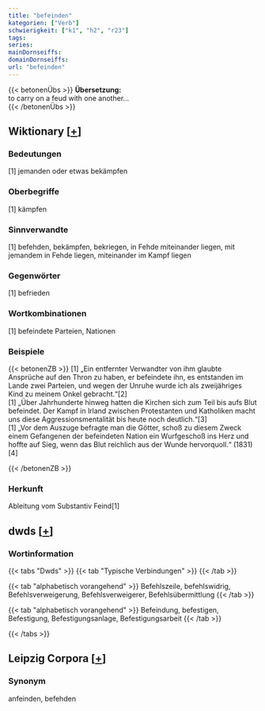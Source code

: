 ```yaml
---
title: "befeinden"
kategorien: ["Verb"]
schwierigkeit: ["k1", "h2", "r23"]
tags:
series:
mainDornseiffs:
domainDornseiffs:
url: "befeinden"
---
```


{{< betonenÜbs >}}
**Übersetzung:**  
to carry on a feud with one another...  
{{< /betonenÜbs >}}

## Wiktionary [[+](https://de.wiktionary.org/wiki/befeinden)]

### Bedeutungen
[1] jemanden oder etwas bekämpfen  

### Oberbegriffe
[1] kämpfen  

### Sinnverwandte
[1] befehden, bekämpfen, bekriegen, in Fehde miteinander liegen, mit jemandem in Fehde liegen, miteinander im Kampf liegen  

### Gegenwörter
[1] befrieden  

### Wortkombinationen
[1] befeindete Parteien, Nationen  

### Beispiele
{{< betonenZB >}}
[1] „Ein entfernter Verwandter von ihm glaubte Ansprüche auf den Thron zu haben, er befeindete ihn, es entstanden im Lande zwei Parteien, und wegen der Unruhe wurde ich als zweijähriges Kind zu meinem Onkel gebracht.“[2]  
[1] „Über Jahrhunderte hinweg hatten die Kirchen sich zum Teil bis aufs Blut befeindet. Der Kampf in lrland zwischen Protestanten und Katholiken macht uns diese Aggressionsmentalität bis heute noch deutlich.“[3]  
[1] „Vor dem Auszuge befragte man die Götter, schoß zu diesem Zweck einem Gefangenen der befeindeten Nation ein Wurfgeschoß ins Herz und hoffte auf Sieg, wenn das Blut reichlich aus der Wunde hervorquoll.“ (1831)[4]  

{{< /betonenZB >}}
### Herkunft
Ableitung vom Substantiv Feind[1]  



## dwds [[+](https://www.dwds.de/wb/befeinden)]

### Wortinformation
{{< tabs "Dwds" >}}
{{< tab "Typische Verbindungen" >}}
{{< /tab >}}

{{< tab "alphabetisch vorangehend" >}}
Befehlszeile, befehlswidrig, Befehlsverweigerung, Befehlsverweigerer, Befehlsübermittlung
{{< /tab >}}

{{< tab "alphabetisch vorangehend" >}}
Befeindung, befestigen, Befestigung, Befestigungsanlage, Befestigungsarbeit
{{< /tab >}}

{{< /tabs >}}

## Leipzig Corpora [[+](https://corpora.uni-leipzig.de/en/res?word=befeinden&corpusId=deu_newscrawl-public_2018)]


### Synonym
anfeinden, befehden

